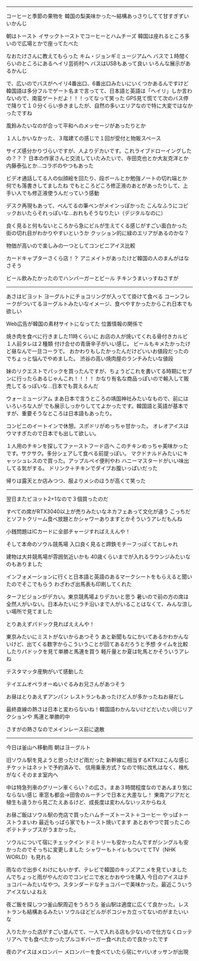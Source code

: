 

------------------------------------------------
コーヒーと季節の果物を
韓国の梨美味かった〜結構あっさりしてて甘すぎずいいかんじ

朝はトースト
イサックトーストでコーヒーとハムチーズ
韓国は座れるところ多いので広場とかで座ってたべた


なおたけさんに教えてもらった
キム・ジョンギミュージアムへ
バスで１時間くらいのところにあるヘイリ芸術村へ
バスはUSBもあって良い
いろんな展示があるかんじ

で、広いのでバスがヘイリ4番出口、6番出口みたいにいくつかあるんですけど
韓国語は多分フルでゲート名まで言ってて、日本語と英語は「ヘイリ」しか言わないので、南蛮ゲートだよ！！！ってなって笑った
GPS見て慌てて次のバス停で降りて１０分くらい歩きましたが、自然の多いエリアなので特に大変ではなかったですね

風鈴みたいなのが合って平和へのメッセージがあったりとか

１人しかいなかった、３階建ての感じで１回が受付と物販スペース

サイズ感分かりづらいですが、人よりデカいです。これライブドローイングしたの？？？
日本の作家さんと交流していたみたいで、寺田克也とか大友克洋とか内藤泰弘とか...コラボのやつもあった

ビデオ通話してる人の似顔絵を回たり、段ボールとか勉強ノートの切れ端とか
何でも落書きしてましたね
でもところどころ修正液のあとがあったりして、上手い人でも修正液使うんだっていう感動

デスク再現もあって、ぺんてるの筆ペンがメインっぽかった
こんなふうにコピックおいたらそれっぽいな...おれもそうなりたい（デジタルなのに）


良く見ると何もないところから急にビルが生えてくる感じがすごい面白かった
街の切れ目がわかりやすいというか
クッション的に緑のエリアがあるのかな？

物価が高いので楽しみの一つとしてコンビニアイス比較





カードキャプターさくら店！？
アニメイトがあったけど韓国の人のまんがはなさそう

ビール飲みたかったのでハンバーガーとビール
チキンうまいっすねさすが

------------------------------------------------
あさはビヨット
ヨーグルトにチョコリングが入ってて掛けて食べる
コーンフレークがついてるヨーグルトみたいなイメージ、食べやすかったからこれ日本でも欲しい

Web広告が韓国の素材サイトになってた
位置情報の関係で

焼き肉を食べに行きました11時くらいに
お店の人が焼いてくれる骨付きカルビ１人前タレは２種類
付け合せの青唐辛子がいい感じ。
ビールもキメたかったけど昼なんで一旦コーラで。
おかわりもしたかったんだけどいいお値段だったのでちょっと悩んでやめました。
渋谷の高い焼肉屋のランチみたいな値段

妹のリクエストでパックを買ったんですが、ちょうどこれを書いてる時期にセブンに行ったらあるじゃんこれ！！！！
かなり有名な商品っぽいので輸入して販売してるっぽいな...日本でも買えるんだ

ウォーミュージアム
まあ日本で言うところの靖国神社みたいなもので、前にはいろいろな人が
でも展示しっかりしててよかったです。韓国語と英語が基本ですが、重要そうなところは日本語もあったり。

コンビニのイートインで休憩。スポドリがめっちゃ甘かった。
オレオアイスはウマすぎたので日本でも出して欲しい。

１人用のチキンを探してファーストフード店へ
このチキンめっちゃ美味かったです。サクサク。多分シェアして食べる前提っぽい。
マクドナルドみたいにキャッシュレスので買った。アップルペイ便利やわ
ハニーマスタードがいい味出してる気がする。
ドリンク＋チキンでダイブお腹いっぱいだった

帰りは露天とか店みつつ、服よりメシのほうが高くて笑った


------------------------------------------------
翌日またビヨット2+1なので３個買ったのだ

すべての席がRTX3040以上が売りみたいなネカフェあって文化が違う
こっちだとソフトクリーム食べ放題とかシャワーありますとかそういうアレだもんね

小銭問題はICカードに全部チャージすればええんや！

そして本命のソウル競馬場
入口良く見ると蹄鉄モチーフっぽくておしゃれ

建物は大井競馬場が雰囲気近いかも
40歳くらいまでが入れるラウンジみたいなのもありました

インフォメーションに行くと日本語と英語のあるマークシートをもらえると聞いたのでそこでもらう
わざわざ出馬表も印刷してくれた



ターフビジョンがデカい。東京競馬場よりデカいと思う
暑いので前の方の席は全然人がいない。日本みたいにラチ沿いまで人がいることはなくて、みんな涼しい場所で見てました

とりあえずパドック見ればええんや！

東京みたいにミストがないからあつそう
あと新聞もなにかいてあるかわかんないけど、出てくる数字からこういうことが回てあるだろうと予想
タイムを比較したりパドックを見て単勝と馬連を買う
軽斤量とか夏は牝馬とかそういうアレね

テスタマッタ産駒がいて感動した

テイエムオペラオーぬいぐるみお兄さんがあつそう

お昼はとりあえずアンパン
レストランもあったけど人が多かったねお昼だし

最終直線の熱さは日本と変わらないね！韓国語わかんないけどだいたい同じリアクションや
馬連と単勝的中

さすがの熱さなのでメインレース前に退散

------------------------------------------------
今日は釜山へ移動雨
朝はヨーグルト

旧ソウル駅を見ようと思ったけど雨だった
新幹線に相当するKTXはこんな感じ
チケットはネットで予約済みで、
信用乗車方式？なので特に改札はなく、検札がなくそのまま室内へ

中は特急列車のグリーン車くらい？の広さ。まあ３時間程度なのであんまり気にならない感じ
車窓も都会→田舎のルーチンで日本と大差なし！
東南アジアだと植生も違うから見ごたえあるけど、成長度は変わんないッスからねえ

お昼ご飯はソウル駅の売店で買ったハムチーズトースト＋コーヒー
やっぱトーストうまいわ
最近もっぱら家でもトースト焼いてます
あとおやつで買ったこのポテトチップスがうまかった。

ソウルについて宿にチェックイン
ドミトリーも安かったんですがシングルも安かったのでそっちに変更しました
シャワーもトイレもついててTV（NHK WORLD）も見れる

雨なので出歩くわけにもいかず、テレビで韓国のキッズアニメを見ていました
んでちょっと雨がやんだのでコンビニで水とかおやつを購入
今日のアイスはチョコバーみたいなやつ。スタンダードなチョコバーで美味かった。最近こういうアイスないよねえ

夜ご飯を探しつつ釜山駅周辺をうろうろ
釜山駅は適度に広くて良かった。レストランも結構あるみたい
ソウルほどビルがポコジャカ立ってないのがまたいいな

入りたかった店がすごい並んでて、一人で入れる店も少ないので仕方なくロッテリアへ
でも食べたかったプルコギバーガー食べれたので良かったです

夜のアイスはメロンバー
メロンバーを食べていたら宿にヤバいオッサンが出現







